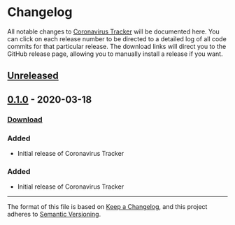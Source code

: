 # Changelog

All notable changes to [Coronavirus Tracker](https://ankiweb.net/shared/info/) will be documented here. You can click on each release number to be directed to a detailed log of all code commits for that particular release. The download links will direct you to the GitHub release page, allowing you to manually install a release if you want.

## [Unreleased]

## [0.1.0] - 2020-03-18

### [Download](https://github.com/glutanimate/coronavirus-tracker/releases/tag/v0.1.0)

### Added

- Initial release of Coronavirus Tracker

### Added

- Initial release of Coronavirus Tracker

[Unreleased]: https://github.com/glutanimate/coronavirus-tracker/compare/v0.1.0...HEAD
[0.1.0]: https://github.com/glutanimate/coronavirus-tracker/compare/v0.1.0-alpha.1...v0.1.0

-----

The format of this file is based on [Keep a Changelog](https://keepachangelog.com/en/1.0.0/), and this project adheres to [Semantic Versioning](https://semver.org/spec/v2.0.0.html).